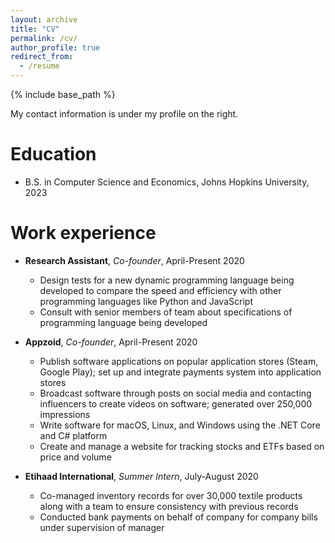 ```yaml
---
layout: archive
title: "CV"
permalink: /cv/
author_profile: true
redirect_from:
  - /resume
---
```


{% include base_path %}

My contact information is under my profile on the right.

Education
======
* B.S. in Computer Science and Economics, Johns Hopkins University, 2023

Work experience
======
* **Research Assistant**, *Co-founder*, April-Present 2020
  * Design tests for a new dynamic programming language being developed to compare the speed and efficiency with other programming languages like Python and JavaScript
  * Consult with senior members of team about specifications of programming language being developed

* **Appzoid**, *Co-founder*, April-Present 2020
  * Publish software applications on popular application stores (Steam, Google Play); set up and integrate payments system into application stores
  * Broadcast software through posts on social media and contacting influencers to create videos on software; generated over 250,000 impressions
  * Write software for macOS, Linux, and Windows using the .NET Core and C# platform
  * Create and manage a website for tracking stocks and ETFs based on price and volume

* **Etihaad International**, *Summer Intern*, July-August 2020
  * Co-managed inventory records for over 30,000 textile products along with a team to ensure consistency with previous records
  * Conducted bank payments on behalf of company for company bills under supervision of manager
